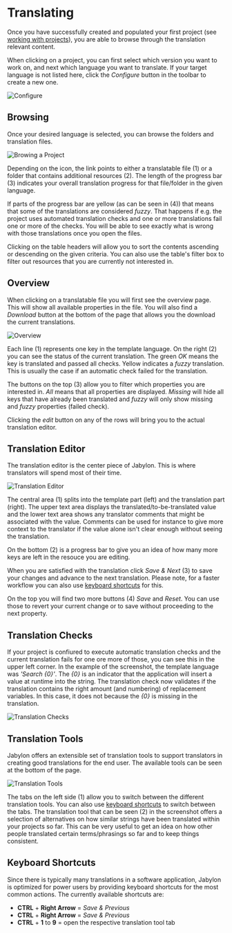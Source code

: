 
# Translating

Once you have successfully created and populated your first project (see [working with projects](./workingWIthProjects.html)), you are able to browse through the translation relevant content.

When clicking on a project, you can first select which version you want to work on, and next which language you want to translate. If your target language is not listed here, click the _Configure_ button in the toolbar to create a new one.

![Configure](images/configure.png)


## Browsing

Once your desired language is selected, you can browse the folders and translation files.

![Browing a Project](images/browsing.png)

Depending on the icon, the link points to either a translatable file (1) or a folder that contains additional resources (2). The length of the progress bar (3) indicates your overall translation progress for that file/folder in the given language.

If parts of the progress bar are yellow (as can be seen in (4)) that means that some of the translations are considered _fuzzy_. That happens if e.g. the project uses automated translation checks and one or more translations fail one or more of the checks. You will be able to see exactly what is wrong with those translations once you open the files.

Clicking on the table headers will allow you to sort the contents ascending or descending on the given criteria. You can also use the table's filter box to filter out resources that you are currently not interested in.


## Overview

When clicking on a translatable file you will first see the overview page. This will show all available properties in the file. You will also find a _Download_ button at the bottom of the page that allows you the download the current translations.

![Overview](images/propertiesOverview.png "Overview") 

Each line (1) represents one key in the template language. On the right (2) you can see the status of the current translation. The green _OK_ means the key is translated and passed all checks. Yellow indicates a _fuzzy_ translation. This is usually the case if an automatic check failed for the translation.

The buttons on the top (3) allow you to filter which properties you are interested in. _All_ means that all properties are displayed. _Missing_ will hide all keys that have already been translated and _fuzzy_ will only show missing and _fuzzy_ properties (failed check).

Clicking the _edit_ button on any of the rows will bring you to the actual translation editor.


## Translation Editor

The translation editor is the center piece of Jabylon. This is where translators will spend most of their time. 

![Translation Editor](images/propertyEditor.png "Translation Editor") 

The central area (1) splits into the template part (left) and the translation part (right). The upper text area displays the translated/to-be-translated value and the lower text area shows any translator comments that might be associated with the value. Comments can be used for instance to give more context to the translator if the value alone isn't clear enough without seeing the translation.

On the bottom (2) is a progress bar to give you an idea of how many more keys are left in the resouce you are editing.

When you are satisfied with the translation click _Save & Next_ (3) to save your changes and advance to the next translation. Please note, for a faster workflow you can also use [keyboard shortcuts](#shortcuts "Keyboard_Shortcuts")  for this.

On the top you will find two more buttons (4) _Save_ and _Reset_. You can use those to revert your current change or to save without proceeding to the next property.



## Translation Checks

If your project is confiured to execute automatic translation checks and the current translation fails for one ore more of those, you can see this in the upper left corner. In the example of the screenshot, the template language was _'Search {0}'_. The _{0}_ is an indicator that the application will insert a value at runtime into the string. The translation check now validates if the translation contains the right amount (and numbering) of replacement variables. In this case, it does not because the _{0}_ is missing in the translation.

![Translation Checks](images/reviewExample.png)


## Translation Tools

Jabylon offers an extensible set of translation tools to support translators in creating good translations for the end user. The available tools can be seen at the bottom of the page.

![Translation Tools](images/similarTranslations.png "Translation Tools")

The tabs on the left side (1) allow you to switch between the different translation tools. You can also use [keyboard shortcuts](#shortcuts "Keyboard_Shortcuts")  to switch between the tabs. The translation tool that can be seen (2) in the screenshot offers a selection of alternatives on how similar strings have been translated within your projects so far. This can be very useful to get an idea on how other people translated certain terms/phrasings so far and to keep things consistent.


## <a id="shortcuts" name="shortcuts"></a>Keyboard Shortcuts

Since there is typically many translations in a software application, Jabylon is optimized for power users by providing keyboard shortcuts for the most common actions. The currently available shortcuts are:

* **CTRL** + **Right Arrow** = _Save & Previous_
* **CTRL** + **Right Arrow** = _Save & Previous_
* **CTRL** + **1** to **9** = open the respective translation tool tab 
 
